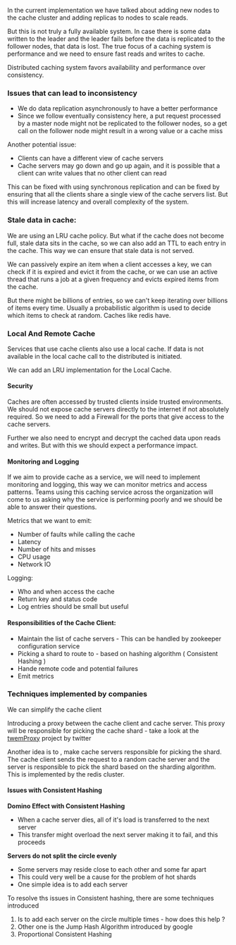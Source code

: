 In the current implementation we have talked about adding new nodes to the cache cluster and adding replicas to nodes to scale reads. 

But this is not truly a fully available system. In case there is some data written to the leader and the leader fails before the data is replicated to the follower nodes, that data is lost. The true focus of a caching system is performance and we need to ensure fast reads and writes to cache. 

Distributed caching system favors availability and performance over consistency.
### Issues that can lead to inconsistency
- We do data replication asynchronously to have a better performance
- Since we follow eventually consistency here, a put request processed by a master node might not be replicated to the follower nodes, so a get call on the follower node might result in a wrong value or a cache miss

Another potential issue:
- Clients can have a different view of cache servers
- Cache servers may go down and go up again, and it is possible that a client can write values that no other client can read

This can be fixed with using synchronous replication and can be fixed by ensuring that all the clients share a single view of the cache servers list. But this will increase latency and overall complexity of the system.

### Stale data in cache: 

We are using an LRU cache policy. But what if the cache does not become full, stale data sits in the cache, so we can also add an TTL to each entry in the cache. This way we can ensure that stale data is not served.

We can passively expire an item when a client accesses a key, we can check if it is expired and evict it from the cache, or we can use an active thread that runs a job at a given frequency and evicts expired items from the cache. 

But there might be billions of entries, so we can't keep iterating over billions of items every time. Usually a probabilistic algorithm is used to decide which items to check at random. Caches like redis have.

### Local And Remote Cache

Services that use cache clients also use a local cache. If data is not available in the local cache call to the distributed is initiated. 

We can add an LRU implementation for the Local Cache.

#### Security

Caches are often accessed by trusted clients inside trusted environments. We should not expose cache servers directly to the internet if not absolutely required. So we need to add a Firewall for the ports that give access to the cache servers. 

Further we also need to encrypt and decrypt the cached data upon reads and writes. But with this we should expect a performance impact. 

#### Monitoring and Logging

If we aim to provide cache as a service, we will need to implement monitoring and logging, this way we can monitor metrics and access patterns. Teams using this caching service across the organization will come to us asking why the service is performing poorly and we should be able to answer their questions. 

Metrics that we want to emit: 
- Number of faults while calling the cache
- Latency
- Number of hits and misses
- CPU usage
- Network IO

Logging:
- Who and when access the cache
- Return key and status code
- Log entries should be small but useful

#### Responsibilities of the Cache Client:
- Maintain the list of cache servers - This can be handled by zookeeper configuration service
- Picking a shard to route to - based on hashing algorithm ( Consistent Hashing )
- Hande remote code and potential failures
- Emit metrics

### Techniques implemented by companies

We can simplify the cache client

Introducing a proxy between the cache client and cache server. This proxy will be responsible for picking the cache shard - take a look at the [twemProxy](https://github.com/twitter/twemproxy?tab=readme-ov-file) project by twitter

Another idea is to , make cache servers responsible for picking the shard.  The cache client sends the request to a random cache server and the server is responsible to pick the shard based on the sharding algorithm. This is implemented by the redis cluster.


#### Issues with Consistent Hashing

**Domino Effect with Consistent Hashing**
- When a cache server dies, all of it's load is transferred to the next server
- This transfer might overload the next server making it to fail, and this proceeds

**Servers do not split the circle evenly**
- Some servers may reside close to each other and some far apart
- This could very well be a cause for the problem of hot shards
- One simple idea is to add each server 


To resolve ths issues in Consistent hashing, there are some techniques introduced

1. Is to add each server on the circle multiple times - how does this help ? 
2. Other one is the Jump Hash Algorithm introduced by google [](https://arxiv.org/pdf/1406.2294)
3. Proportional Consistent Hashing [](https://cs.rice.edu/~as143/COMP480_580_Fall22/scribe/Lec7.pdf)
